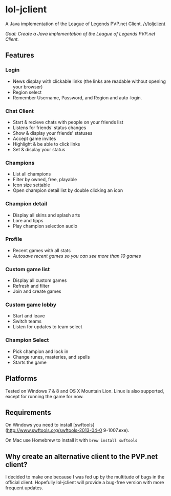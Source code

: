 lol-jclient
===========

A Java implementation of the League of Legends PVP.net Client. [/r/loljclient](http://www.reddit.com/r/loljclient)


*Goal: Create a Java implementation of the League of Legends PVP.net Client.*


## Features
### Login
 * News display with clickable links (the links are readable without opening your browser)
 * Region select
 * Remember Username, Password, and Region and auto-login.

### Chat Client
 * Start & recieve chats with people on your friends list
 * Listens for friends' status changes
 * Show & display your friends' statuses
 * Accept game invites
 * Highlight & be able to click links
 * Set & display your status

### Champions
 * List all champions
 * Filter by owned, free, playable
 * Icon size settable
 * Open champion detail list by double clicking an icon

### Champion detail
 * Display all skins and splash arts
 * Lore and tipps
 * Play champion selection audio

### Profile
 * Recent games with all stats
 * *Autosave recent games so you can see more than 10 games*

### Custom game list
 * Display all custom games
 * Refresh and filter
 * Join and create games

### Custom game lobby
 * Start and leave
 * Switch teams
 * Listen for updates to team select

### Champion Select
 * Pick champion and lock in
 * Change runes, masteries, and spells
 * Starts the game

## Platforms
Tested on Windows 7 & 8 and OS X Mountain Lion. Linux is also supported, except for running the game for now.

## Requirements
On Windows you need to install [swftools](http://www.swftools.org/swftools-2013-04-0
9-1007.exe).

On Mac use Homebrew to install it with `brew install swftools`


## Why create an alternative client to the PVP.net client?
I decided to make one because I was fed up by the multitude of bugs in the official client. Hopefully lol-jclient will provide a bug-free version with more frequent updates.
